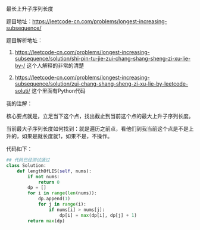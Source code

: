 最长上升子序列长度

题目地址：https://leetcode-cn.com/problems/longest-increasing-subsequence/

题目解析地址：

1. https://leetcode-cn.com/problems/longest-increasing-subsequence/solution/shi-pin-tu-jie-zui-chang-shang-sheng-zi-xu-lie-by-/
这个人解释的非常的清楚

2. https://leetcode-cn.com/problems/longest-increasing-subsequence/solution/zui-chang-shang-sheng-zi-xu-lie-by-leetcode-soluti/
这个里面有Python代码

我的注解：

核心要点就是，立足当下这个点，找出截止到当前这个点的最大上升子序列长度。

当前最大子序列长度如何找到：就是遍历之前点，看他们到我当前这个点是不是上升的，如果是就长度就1，如果不是，不操作。


代码如下：

```python  
## 代码已经测试通过
class Solution:
    def lengthOfLIS(self, nums):
        if not nums:
            return 0
        dp = []
        for i in range(len(nums)):
            dp.append(1)
            for j in range(i):
                if nums[i] > nums[j]:
                    dp[i] = max(dp[i], dp[j] + 1)
        return max(dp)
```
